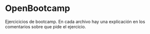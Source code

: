 # OpenBootcamp
Ejercicicios de bootcamp.
En cada archivo hay una explicación en los comentarios sobre que pide el ejercicio.
